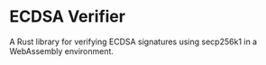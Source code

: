 # ECDSA Verifier

A Rust library for verifying ECDSA signatures using secp256k1 in a WebAssembly environment.



